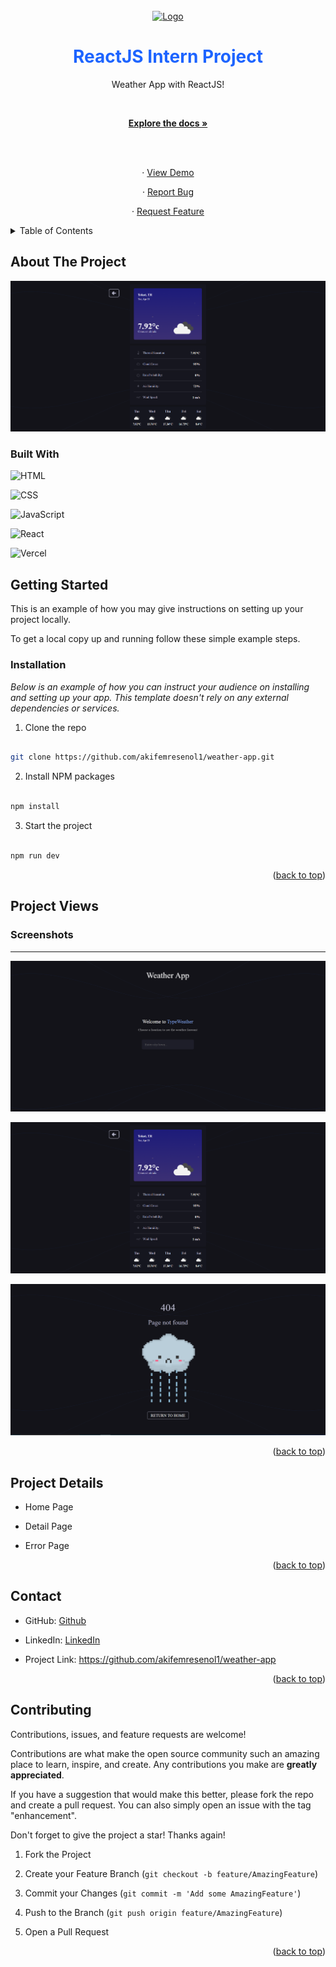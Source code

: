 <br  />

<div  align="center"  id="readme-top">

<a  href="https://github.com/akifemresenol1/weather-app">

<img  src="https://i0.wp.com/tw.alphacamp.co/wp-content/uploads/2022/12/62c26f23691984dc6aa6b998_meta-image-2022-07-04T123525.142.jpg?fit=800%2C419&ssl=1"  alt="Logo"  width="200"  height="100">

</a>

<h1  align="center"  style="color:#1d64ff" >ReactJS Intern Project</h1>

<p  align="center">

Weather App with ReactJS!

<br  />

<a  href="https://github.com/akifemresenol1/weather-app"><strong>Explore the docs »</strong></a>

<br  />

<br  />

· <a  target="_blank"  href="https://weather-app-git-main-akif-emre-senols-projects.vercel.app/">View Demo</a>

· <a  href="https://github.com/akifemresenol1/weather-app/issues">Report Bug</a>

· <a  href="https://github.com/akifemresenol1/weather-app/issues">Request Feature</a>

</p>

</div>

<details>

<summary>Table of Contents</summary>

<ol>

<li>

<ul>

<li><a  href="#built-with">Built With</a></li>

</ul>

</li>

<li>

<a  href="#getting-started">Getting Started</a>

<ul>

<li><a  href="#installation">Installation</a></li>

</ul>

</li>

<li>  <a  href="#project-views">Project Wiews</a>

<ul>

</li>

<li>

<a  href="#screenshots">Screenshots</a>

</li>

</ul>

</li>

<li>  <a  href="#project-details">Project Details</a></li>

<li><a  href="#contributing">Contributing</a></li>

<li><a  href="#contact">Contact</a></li>

</ol>

</details>

## About The Project

![Weather App ](https://github.com/akifemresenol1/weather-app/blob/main/src/assets/screen-shoots/detailpage-ss.PNG)

### Built With

![HTML](https://img.shields.io/badge/HTML-239120?style=for-the-badge&logo=html5&logoColor=#e34c26)

![CSS](https://img.shields.io/badge/CSS-239120?&style=for-the-badge&logo=css3&logoColor=#264de4)

![JavaScript](https://img.shields.io/badge/javascript-%23323330.svg?style=for-the-badge&logo=javascript&logoColor=%23F7DF1E)

![React](https://img.shields.io/badge/react-%2320232a.svg?style=for-the-badge&logo=react&logoColor=%2361DAFB)

![Vercel](https://img.shields.io/badge/Vercel-000000?style=for-the-badge&logo=vercel&logoColor=white)

## Getting Started

This is an example of how you may give instructions on setting up your project locally.

To get a local copy up and running follow these simple example steps.

### Installation

_Below is an example of how you can instruct your audience on installing and setting up your app. This template doesn't rely on any external dependencies or services._

1. Clone the repo

```sh

git clone https://github.com/akifemresenol1/weather-app.git

```

2. Install NPM packages

```sh

npm install

```

3. Start the project

```sh

npm run dev

```

<p  align="right">(<a  href="#readme-top">back to top</a>)</p>

## Project Views

### Screenshots

<hr/>

![1](https://github.com/akifemresenol1/weather-app/blob/main/src/assets/screen-shoots/home-ss.PNG)

![2](https://github.com/akifemresenol1/weather-app/blob/main/src/assets/screen-shoots/detailpage-ss.PNG)

![3](https://github.com/akifemresenol1/weather-app/blob/main/src/assets/screen-shoots/error-ss.PNG)

<p  align="right">(<a  href="#readme-top">back to top</a>)</p>

## Project Details

- Home Page

- Detail Page

- Error Page

<p  align="right">(<a  href="#readme-top">back to top</a>)</p>

## Contact

- GitHub: [Github](https://github.com/akifemresenol1 "my github profile")

- LinkedIn: [LinkedIn](https://www.linkedin.com/in/akif-emre-şenol/)

- Project Link: https://github.com/akifemresenol1/weather-app

<p  align="right">(<a  href="#readme-top">back to top</a>)</p>

## Contributing

Contributions, issues, and feature requests are welcome!

Contributions are what make the open source community such an amazing place to learn, inspire, and create. Any contributions you make are **greatly appreciated**.

If you have a suggestion that would make this better, please fork the repo and create a pull request. You can also simply open an issue with the tag "enhancement".

Don't forget to give the project a star! Thanks again!

1. Fork the Project

2. Create your Feature Branch (`git checkout -b feature/AmazingFeature`)

3. Commit your Changes (`git commit -m 'Add some AmazingFeature'`)

4. Push to the Branch (`git push origin feature/AmazingFeature`)

5. Open a Pull Request

<p  align="right">(<a  href="#readme-top">back to top</a>)</p>
